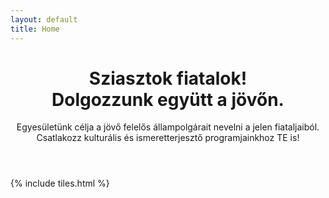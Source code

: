 ```yaml
---
layout: default
title: Home
---
```


<header>
<h1>Sziasztok fiatalok!<br />
Dolgozzunk együtt a jövőn.</h1>
<p>Egyesületünk célja a jövő felelős állampolgárait nevelni a jelen fiataljaiból. Csatlakozz kulturális és ismeretterjesztő programjainkhoz TE is!</p>
</header>

{% include tiles.html %}
